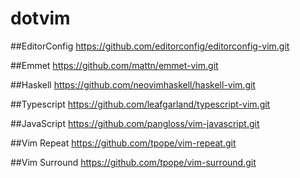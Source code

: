# dotvim

##EditorConfig
https://github.com/editorconfig/editorconfig-vim.git

##Emmet
https://github.com/mattn/emmet-vim.git

##Haskell
https://github.com/neovimhaskell/haskell-vim.git

##Typescript
https://github.com/leafgarland/typescript-vim.git

##JavaScript
https://github.com/pangloss/vim-javascript.git

##Vim Repeat
https://github.com/tpope/vim-repeat.git

##Vim Surround
https://github.com/tpope/vim-surround.git

